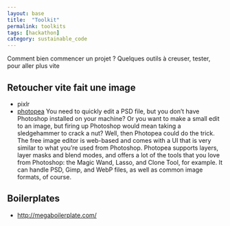 ```yaml
---
layout: base
title:  "Toolkit"
permalink: toolkits
tags: [hackathon]
category: sustainable_code
---
```



Comment bien commencer un projet ? Quelques outils à creuser, tester, pour aller plus vite

## Retoucher vite fait une image

- pixlr
- [photopea](https://www.photopea.com/)
You need to quickly edit a PSD file, but you don’t have Photoshop installed on your machine? Or you want to make a small edit to an image, but firing up Photoshop would mean taking a sledgehammer to crack a nut? Well, then Photopea could do the trick. The free image editor is web-based and comes with a UI that is very similar to what you’re used from Photoshop.
Photopea supports layers, layer masks and blend modes, and offers a lot of the tools that you love from Photoshop: the Magic Wand, Lasso, and Clone Tool, for example. It can handle PSD, Gimp, and WebP files, as well as common image formats, of course.



## Boilerplates

* http://megaboilerplate.com/